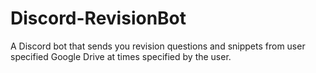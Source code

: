# Discord-RevisionBot
A Discord bot that sends you revision questions and snippets from user specified Google Drive at times specified by the user.

